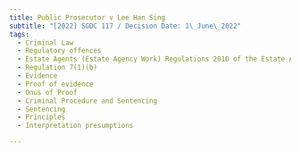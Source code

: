 ```yaml
---
title: Public Prosecutor v Lee Han Sing
subtitle: "[2022] SGDC 117 / Decision Date: 1\_June\_2022"
tags:
  - Criminal Law
  - Regulatory offences
  - Estate Agents (Estate Agency Work) Regulations 2010 of the Estate Agents Act
  - Regulation 7(1)(b)
  - Evidence
  - Proof of evidence
  - Onus of Proof
  - Criminal Procedure and Sentencing
  - Sentencing
  - Principles
  - Interpretation presumptions

---
```

